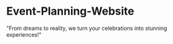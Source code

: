 # Event-Planning-Website
"From dreams to reality, we turn your celebrations into stunning experiences!"
